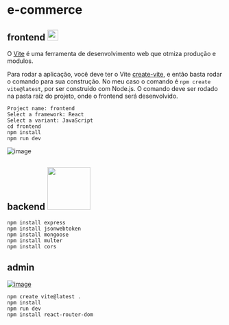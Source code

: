 # e-commerce

## frontend <a href="https://vite.dev/"><img src="https://vitejs.dev/logo.svg" width="25"></img></a>
O [Vite](https://vite.dev/) é uma ferramenta de desenvolvimento web que otmiza produção e modulos.

Para rodar a aplicação, você deve ter o Vite [create-vite](https://github.com/vitejs/vite/tree/main/packages/create-vite), e então basta rodar o comando para sua construção. No meu caso o comando é `npm create vite@latest`, por ser construido com Node.js. O comando deve ser rodado na pasta raíz do projeto, onde o frontend será desenvolvido.
    
    Project name: frontend
    Select a framework: React
    Select a variant: JavaScript
    cd frontend
    npm install 
    npm run dev

![image](https://github.com/user-attachments/assets/cd4b4157-9b25-440f-a0b6-fc16c46f80a3)


## backend <a href="https://www.mongodb.com/"><img src="https://webimages.mongodb.com/_com_assets/cms/kuyjf3vea2hg34taa-horizontal_default_slate_blue.svg" width="100"></img></a>

    npm install express
    npm install jsonwebtoken
    npm install mongoose
    npm install multer
    npm install cors
                      
## admin
[![image](https://vitejs.dev/logo.svg)](https://vitejs.dev/)

    npm create vite@latest .
    npm install
    npm run dev
    npm install react-router-dom
